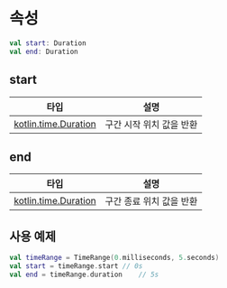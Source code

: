 # 속성
```kotlin
val start: Duration
val end: Duration
```

## start
|타입|설명|
|:--:|--|
|[kotlin.time.Duration](https://kotlinlang.org/api/latest/jvm/stdlib/kotlin.time/-duration/)|구간 시작 위치 값을 반환|

## end
|타입|설명|
|:--:|--|
|[kotlin.time.Duration](https://kotlinlang.org/api/latest/jvm/stdlib/kotlin.time/-duration/)|구간 종료 위치 값을 반환|

## 사용 예제
```kotlin
val timeRange = TimeRange(0.milliseconds, 5.seconds)
val start = timeRange.start // 0s
val end = timeRange.duration    // 5s
```
